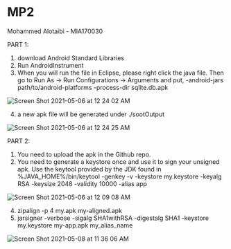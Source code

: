 # MP2
Mohammed Alotaibi - MIA170030

PART 1: 

1) download Android Standard Libraries
2) Run AndroidInstrument
3) When you will run the file in Eclipse, please right click the java file. Then go to Run As → Run Configurations → Arguments and put,
-android-jars path/to/android-platforms -process-dir sqlite.db.apk

![Screen Shot 2021-05-06 at 12 24 02 AM](https://user-images.githubusercontent.com/61093335/117246027-740ad780-ae01-11eb-848d-28f0d1311bff.png)


4) a new apk file will be generated under ./sootOutput


![Screen Shot 2021-05-06 at 12 24 25 AM](https://user-images.githubusercontent.com/61093335/117246044-7bca7c00-ae01-11eb-8fd4-e30a70cc51fb.png)



PART 2: 
1) You need to upload the apk in the Github repo.
2) You need to generate a keystore once and use it to sign your unsigned apk. Use the keytool provided by the JDK found in %JAVA_HOME%/bin/keytool -genkey -v -keystore my.keystore -keyalg RSA -keysize 2048 -validity 10000 -alias app


![Screen Shot 2021-05-06 at 12 09 08 AM](https://user-images.githubusercontent.com/61093335/117246160-ba603680-ae01-11eb-8fe1-27f48ed85c15.png)


4) zipalign -p 4 my.apk my-aligned.apk
5) jarsigner -verbose -sigalg SHA1withRSA -digestalg SHA1 -keystore my.keystore my-app.apk my_alias_name

![Screen Shot 2021-05-08 at 11 36 06 AM](https://user-images.githubusercontent.com/61093335/117546754-a1b67300-aff1-11eb-95f7-b7cd7d180904.png)

